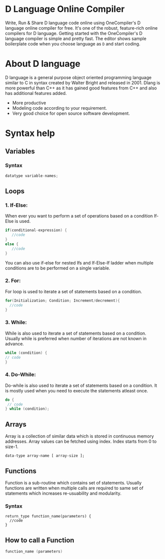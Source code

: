 # D Language Online Compiler

Write, Run & Share D language code online using OneCompiler's D language online compiler for free. It's one of the robust, feature-rich online compilers for D language. Getting started with the OneCompiler's D language compiler is simple and pretty fast. The editor shows sample boilerplate code  when you choose language as `D` and start coding. 

# About D language

D language is a general purpose object oriented programming language similar to C in syntax created by Walter Bright and released in 2001. Dlang is more powerful than C++ as it has gained good features from C++ and also has additional features added. 

* More productive
* Modeling code according to your requirement.
* Very good choice for open source software development.
 
# Syntax help

## Variables

### Syntax
```d
datatype variable-names;
```
## Loops
### 1. If-Else:

When ever you want to perform a set of operations based on a condition If-Else is used.

```c
if(conditional-expression) {
   //code
}
else {
   //code
}
```
You can also use if-else for nested Ifs and If-Else-If ladder when multiple conditions are to be performed on a single variable.

### 2. For:

For loop is used to iterate a set of statements based on a condition.

```c
for(Initialization; Condition; Increment/decrement){  
  //code  
} 
```

### 3. While:

While is also used to iterate a set of statements based on a condition. Usually while is preferred when number of iterations are not known in advance.

```c
while (condition) {  
// code 
}  
```

### 4. Do-While:
Do-while is also used to iterate a set of statements based on a condition. It is mostly used when you need to execute the statements atleast once.

```c
do {  
 // code 
} while (condition); 
```

## Arrays
Array is a collection of similar data which is stored in continuous memory addresses. Array values can be fetched using index.  Index starts from 0 to size-1.

```
data-type array-name [ array-size ];
```

## Functions
Function is a sub-routine which contains set of statements. Usually functions are written when multiple calls are required to same set of statements which increases re-usuability and modularity.

### Syntax
```
return_type function_name(parameters) {  
  //code
}
```

## How to call a Function

```c
function_name (parameters)
```